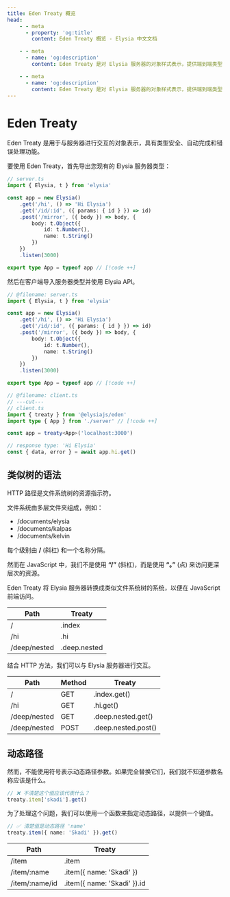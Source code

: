 ```yaml
---
title: Eden Treaty 概览
head:
    - - meta
      - property: 'og:title'
        content: Eden Treaty 概览 - Elysia 中文文档

    - - meta
      - name: 'og:description'
        content: Eden Treaty 是对 Elysia 服务器的对象样式表示，提供端到端类型安全性和显着改进的开发人员体验。通过 Eden，我们可以从 Elysia 服务器全面类型安全地获取 API，而无需进行代码生成。

    - - meta
      - name: 'og:description'
        content: Eden Treaty 是对 Elysia 服务器的对象样式表示，提供端到端类型安全性和显着改进的开发人员体验。通过 Eden，我们可以从 Elysia 服务器全面类型安全地获取 API，而无需进行代码生成。
---
```


# Eden Treaty

Eden Treaty 是用于与服务器进行交互的对象表示，具有类型安全、自动完成和错误处理功能。

要使用 Eden Treaty，首先导出您现有的 Elysia 服务器类型：

```typescript twoslash
// server.ts
import { Elysia, t } from 'elysia'

const app = new Elysia()
    .get('/hi', () => 'Hi Elysia')
    .get('/id/:id', ({ params: { id } }) => id)
    .post('/mirror', ({ body }) => body, {
        body: t.Object({
            id: t.Number(),
            name: t.String()
        })
    })
    .listen(3000)

export type App = typeof app // [!code ++]
```

然后在客户端导入服务器类型并使用 Elysia API。

```typescript twoslash
// @filename: server.ts
import { Elysia, t } from 'elysia'

const app = new Elysia()
    .get('/hi', () => 'Hi Elysia')
    .get('/id/:id', ({ params: { id } }) => id)
    .post('/mirror', ({ body }) => body, {
        body: t.Object({
            id: t.Number(),
            name: t.String()
        })
    })
    .listen(3000)

export type App = typeof app // [!code ++]

// @filename: client.ts
// ---cut---
// client.ts
import { treaty } from '@elysiajs/eden'
import type { App } from './server' // [!code ++]

const app = treaty<App>('localhost:3000')

// response type: 'Hi Elysia'
const { data, error } = await app.hi.get()
```

## 类似树的语法

HTTP 路径是文件系统树的资源指示符。

文件系统由多层文件夹组成，例如：

-   /documents/elysia
-   /documents/kalpas
-   /documents/kelvin

每个级别由 **/** (斜杠) 和一个名称分隔。

然而在 JavaScript 中，我们不是使用 **“/”** (斜杠)，而是使用 **“。”** (点) 来访问更深层次的资源。

Eden Treaty 将 Elysia 服务器转换成类似文件系统树的系统，以便在 JavaScript 前端访问。

| Path         | Treaty       |
| ------------ | ------------ |
| /            | .index       |
| /hi          | .hi          |
| /deep/nested | .deep.nested |

结合 HTTP 方法，我们可以与 Elysia 服务器进行交互。

| Path         | Method | Treaty              |
| ------------ | ------ | ------------------- |
| /            | GET    | .index.get()        |
| /hi          | GET    | .hi.get()           |
| /deep/nested | GET    | .deep.nested.get()  |
| /deep/nested | POST   | .deep.nested.post() |

## 动态路径

然而，不能使用符号表示动态路径参数。如果完全替换它们，我们就不知道参数名称应该是什么。

```typescript
// ❌ 不清楚这个值应该代表什么？
treaty.item['skadi'].get()
```

为了处理这个问题，我们可以使用一个函数来指定动态路径，以提供一个键值。

```typescript
// ✅ 清楚值是动态路径 'name'
treaty.item({ name: 'Skadi' }).get()
```

| Path            | Treaty                           |
| --------------- | -------------------------------- |
| /item           | .item                            |
| /item/:name     | .item({ name: 'Skadi' })         |
| /item/:name/id  | .item({ name: 'Skadi' }).id      |
